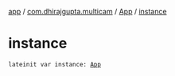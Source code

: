 [app](../../index.md) / [com.dhirajgupta.multicam](../index.md) / [App](index.md) / [instance](./instance.md)

# instance

`lateinit var instance: `[`App`](index.md)